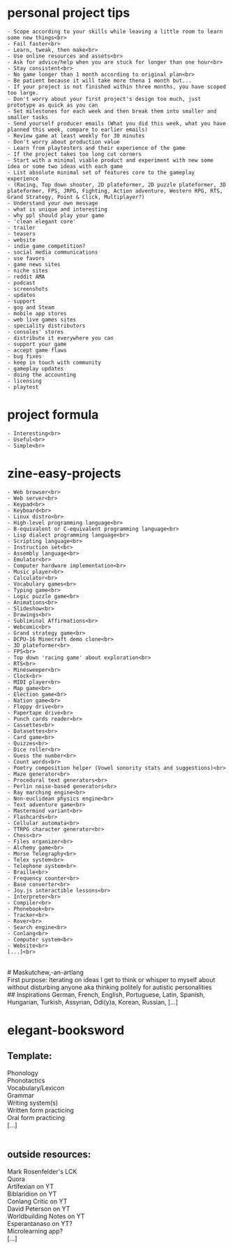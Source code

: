 # personal project tips<br>
	- Scope according to your skills while leaving a little room to learn some new things<br>
	- Fail faster<br>
	- Learn, tweak, then make<br>
	- Use online resources and assets<br>
	- Ask for advice/help when you are stuck for longer than one hour<br>
	- Stay consistent<br>
	- No game longer than 1 month according to original plan<br>
	- Be patient because it will take more thena 1 month but...
	- If your project is not finished within three months, you have scoped too large.
	- Don't worry about your first project's design too much, just prototype as quick as you can
	- Set milestones for each week and then break them into smaller and smaller tasks
	- Send yourself producer emails (What you did this week, what you have planned this week, compare to earlier emails)
	- Review game at least weekly for 30 minutes
	- Don't worry about production value
	- Learn from playtesters and their experience of the game
	- If the project takes too long cut corners
	- Start with a minimal viable product and experiment with new some idea or some two ideas with each game
	- List absolute minimal set of features core to the gameplay experience
	- (Racing, Top down shooter, 2D plateformer, 2D puzzle plateformer, 3D plateformer, FPS, JRPG, Fighting, Action adventure, Western RPG, RTS, Grand Strategy, Point & Click, Multiplayer?)
	- Understand your own message
	- what is unique and interesting
	- why ppl should play your game
	- 'clean elegant core'
	- trailer
	- teasers
	- website
	- indie game competition?
	- social media communications
	- use favors
	- game news sites
	- niche sites
	- reddit AMA
	- podcast
	- screenshots
	- updates
	- support
	- gog and Steam
	- mobile app stores
	- web live games sites
	- speciality distributors
	- consoles' stores
	- distribute it everywhere you can
	- support your game
	- accept game flaws
	- bug fixes
	- keep in touch with community
	- gameplay updates
	- doing the accounting
	- licensing
	- playtest 
# project formula<br>
	- Interesting<br>
	- Useful<br>
	- Simple<br>
# zine-easy-projects<br>
	- Web browser<br>
	- Web server<br>
	- Keypad<br>
	- Keyboard<br>
	- Linux distro<br>
	- High-level programming language<br>
	- B-equivalent or C-equivalent programming language<br>
	- Lisp dialect programming language<br>
	- Scripting language<br>
	- Instruction set<br>
	- Assembly language<br>
	- Emulator<br>
	- Computer hardware implementation<br>
	- Music player<br>
	- Calculator<br>
	- Vocabulary games<br>
	- Typing game<br>
	- Logic puzzle game<br>
	- Animations<br>
	- Slideshow<br>
	- Drawings<br>
	- Subliminal Affirmations<br>
	- Webcomic<br>
	- Grand strategy game<br>
	- DCPU-16 Minecraft demo clone<br>
	- 3D plateformer<br>
	- FPS<br>
	- Top down 'racing game' about exploration<br>
	- RTS<br>
	- Minesweeper<br>
	- Clock<br>
	- MIDI player<br>
	- Map game<br>
	- Election game<br>
	- Nation game<br>
	- Floppy drive<br>
	- Papertape drive<br>
	- Punch cards reader<br>
	- Cassettes<br>
	- Datasettes<br>
	- Card game<br>
	- Quizzes<br>
	- Dice roller<br>
	- Guess the number<br>
	- Count words<br>
	- Poetry composition helper (Vowel sonority stats and suggestions)<br>
	- Maze generator<br>
	- Procedural text generators<br>
	- Perlin noise-based generators<br>
	- Ray marching engine<br>
	- Non-euclidean physics engine<br>
	- Text adventure game<br>
	- Mastermind variant<br>
	- Flashcards<br>
	- Cellular automata<br>
	- TTRPG character generator<br>
	- Chess<br>
	- Files organizer<br>
	- Alchemy game<br>
	- Morse Telegraphy<br>
	- Telex system<br>
	- Telephone system<br>
	- Braille<br>
	- Frequency counter<br>
	- Base converter<br>
	- Joy.js interactible lessons<br>
	- Interpreter<br>
	- Compiler<br>
	- Phonebook<br>
	- Tracker<br>
	- Rover<br>
	- Search engine<br>
	- Conlang<br>
	- Computer system<br>
	- Website<br>
	[...]<br>
<br>
# Maskutchew,-an-artlang<br>
First purpose: Iterating on ideas I get to think or whisper to myself about without disturbing anyone aka thinking politely for autistic personalities<br>
## Inspirations
German, 
French, 
English, 
Portuguese, 
Latin, 
Spanish, 
Hungarian, 
Turkish, 
Assyrian, 
Odi(y)a, 
Korean,
Russian,
[...]<br>

# elegant-booksword
## Template:
Phonology<br>
Phonotactics<br>
Vocabulary/Lexicon<br>
Grammar<br>
Writing system(s)<br>
Written form practicing<br>
Oral form practicing<br>
[...]<br><br>
## outside resources:
Mark Rosenfelder's LCK<br>
Quora<br>
Artifexian on YT<br>
Biblaridion on YT<br>
Conlang Critic on YT<br>
David Peterson on YT<br>
Worldbuilding Notes on YT<br>
Esperantanaso on YT?<br>
Microlearning app?<br>
[...]<br>
